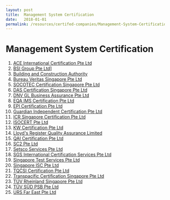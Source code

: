 ```yaml
---
layout: post
title:  Management System Certification
date:   2018-01-01
permalink: /resources/certifed-companies/Management-System-Certification
---
```

# Management System Certification

1. <a target="_blank" href="http://www.aceintlcert.com/">ACE International Certification Pte Ltd</a>
2. <a target="_blank" href="https://www.bsigroup.com/en-SG/Our-services/Certification/Certificate-and-Client-Directory-search/">BSI Group Pte Ltd]</a>
3. <a target="_blank" href="https://www.bca.gov.sg/Professionals/IQUAS/IQUAS/StaticPages/iso_company.aspx?menuID=7">Building and Construction Authority</a>
4. <a target="_blank" href="http://www.bureauveritas.com/home/contact">Bureau Veritas Singapore Pte Ltd</a>
5. <a target="_blank" href="http://www.socotec-certification-international.sg/certification/certified-companies">SOCOTEC Certification Singapore Pte Ltd</a>
6. <a target="_blank" href="http://dascert.com.sg/client-zone?field_certification_number_value=&field_standard_value=All">DAS Certification Singapore Pte Ltd</a>
7. <a target="_blank" href="https://certificatechecker.dnvgl.com/">DNV GL Business Assurance Pte Ltd</a>
8. <a target="_blank" href="http://eqaims.com/client-directory/">EQA IMS Certification Pte Ltd</a>
9. <a target="_blank" href="https://www.epi-certification.com/">EPI Certification Pte Ltd</a>
10. <a target="_blank" href="http://gicg.com.sg/information/client-directory/">Guardian Independent Certification Pte Ltd</a>
11. <a target="_blank" href="http://www.icrsgcert.com/">ICR Singapore Certification Pte Ltd</a>
12. <a target="_blank" href="https://www.isocert.sg/latest-news">ISOCERT Pte Ltd</a>
13. <a target="_blank" href="http://www.kwcert.com/contact-us/">KW Certification Pte Ltd</a>
14. <a target="_blank" href="http://www.lrqa.com.sg/">Lloyd's Register Quality Assurance Limited</a>
15. <a target="_blank" href="http://www.qaic-singapore.com/?page_id=35">QAI Certification Pte Ltd</a>
16. <a target="_blank" href="http://www.sc2.com.sg/services.php?s=3&pg=7&spg=9&sspg=">SC2 Pte Ltd</a>
17. <a target="_blank" href="http://www.setsco.com/setsco/Info/html/service-enquiry.html">Setsco Services Pte Ltd</a>
18. <a target="_blank" href="http://www.sgs.sg/en/Our-Company/Certified-Clients-and-Products/Certified-Client-Directory.aspx">SGS International Certification Services Pte Ltd</a>
19. <a target="_blank" href="https://www.isc-global.net/our-clients/">Singapore Test Services Pte Ltd</a>
20. <a target="_blank" href="http://www.test.com.sg/services_certification.aspx?st=Management%20Systems&sid=9#">Singapore ISC Pte Ltd</a>
21. <a target="_blank" href="http://www.tqcsi.com/v2.0/cert_org_search.asp">TQCSI Certification Pte Ltd</a>
22. <a target="_blank" href="http://tcspl.com.sg/?page_id=471">Transpacific Certification Singapore Pte Ltd</a>
23. <a target="_blank" href="https://www.certipedia.com/?locale=en#system-search">TÜV Rheinland Singapore Pte Ltd</a>
24. <a target="_blank" href="http://www.tuv-sud-psb.sg/sg-en/resource-centre/certificate-finder/directory-of-management-system-certified-companies">TÜV SÜD PSB Pte Ltd</a>
25. <a target="_blank" href="http://www.acbworld.org/index.nsf/xpClientSearch.xsp">URS Far East Pte Ltd</a>
